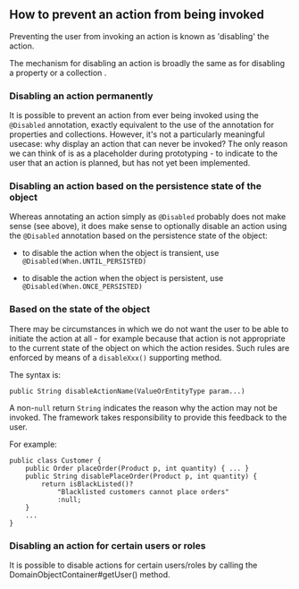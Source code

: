 How to prevent an action from being invoked
-------------------------------------------

[//]: # (content copied to _user-guide_xxx)

Preventing the user from invoking an action is known as 'disabling' the
action.

The mechanism for disabling an action is broadly the same as for
disabling a property <!--(see ?)--> or a collection <!--(see ?)-->.

### Disabling an action permanently

It is possible to prevent an action from ever being invoked using the `@Disabled` annotation, exactly equivalent to the use of the annotation
for properties and collections. However, it's not a particularly
meaningful usecase: why display an action that can never be invoked? The
only reason we can think of is as a placeholder during prototyping - to
indicate to the user that an action is planned, but has not yet been
implemented.

### Disabling an action based on the persistence state of the object

Whereas annotating an action simply as `@Disabled` probably does not make
sense (see above), it does make sense to optionally disable an action
using the `@Disabled` annotation based on the persistence state of the
object:

-   to disable the action when the object is transient, use
    `@Disabled(When.UNTIL_PERSISTED)`

-   to disable the action when the object is persistent, use
    `@Disabled(When.ONCE_PERSISTED)`

### Based on the state of the object

There may be circumstances in which we do not want the user to be able
to initiate the action at all - for example because that action is not
appropriate to the current state of the object on which the action
resides. Such rules are enforced by means of a `disableXxx()` supporting
method.

The syntax is:

    public String disableActionName(ValueOrEntityType param...)

A non-`null` return `String` indicates the reason why the action may not
be invoked. The framework takes responsibility to provide this feedback
to the user.

For example:

    public class Customer {
        public Order placeOrder(Product p, int quantity) { ... }
        public String disablePlaceOrder(Product p, int quantity) { 
            return isBlackListed()?
                "Blacklisted customers cannot place orders"
                :null;
        }
        ...
    }

### Disabling an action for certain users or roles

It is possible to disable actions for certain users/roles by calling the
DomainObjectContainer\#getUser() method. <!--See ? for further discussion.-->
